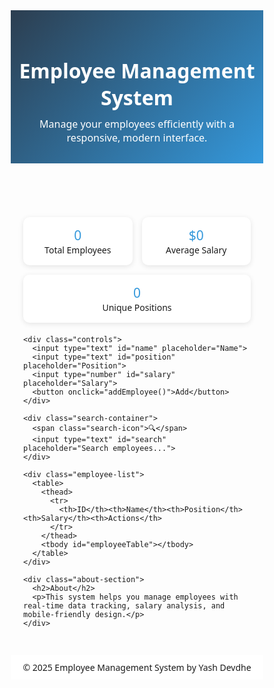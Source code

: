 <html lang="en">
<head>
  <meta charset="UTF-8" />
  <meta name="viewport" content="width=device-width, initial-scale=1.0" />
  <title>Employee Management System</title>
  <style>
    * {
      margin: 0;
      padding: 0;
      box-sizing: border-box;
      font-family: 'Segoe UI', Tahoma, Geneva, Verdana, sans-serif;
    }

    body {
      background: #f0f2f5;
      color: #333;
    }

    .container {
      width: 95%;
      max-width: 1200px;
      margin: auto;
      padding: 10px;
    }

    header {
      background: linear-gradient(135deg, #2c3e50, #3498db);
      color: white;
      padding: 30px 10px;
      text-align: center;
    }

    h1 {
      font-size: 2rem;
      margin-bottom: 10px;
    }

    .welcome-text {
      font-size: 1rem;
      max-width: 800px;
      margin: auto;
    }

    .stats-container {
      display: flex;
      flex-wrap: wrap;
      gap: 15px;
      margin: 20px 0;
    }

    .stat-card {
      flex: 1;
      min-width: 150px;
      background: white;
      padding: 15px;
      border-radius: 10px;
      text-align: center;
      box-shadow: 0 2px 8px rgba(0,0,0,0.1);
    }

    .stat-value {
      font-size: 1.5em;
      color: #3498db;
    }

    .controls, .search-container {
      display: flex;
      flex-wrap: wrap;
      gap: 10px;
      margin: 15px 0;
    }

    .controls input, .controls select, .controls button,
    .search-container input {
      flex: 1;
      padding: 10px;
      font-size: 1em;
      border-radius: 5px;
      border: 1px solid #ccc;
    }

    button {
      background: #3498db;
      color: white;
      border: none;
      cursor: pointer;
      transition: background 0.3s;
    }

    button:hover {
      background: #2980b9;
    }

    .search-container {
      position: relative;
    }

    .search-container input {
      padding-left: 35px;
    }

    .search-icon {
      position: absolute;
      left: 10px;
      top: 50%;
      transform: translateY(-50%);
      color: #666;
    }

    .employee-list {
      overflow-x: auto;
      background: white;
      border-radius: 10px;
      box-shadow: 0 2px 10px rgba(0,0,0,0.1);
    }

    table {
      width: 100%;
      border-collapse: collapse;
    }

    th, td {
      padding: 12px;
      border-bottom: 1px solid #ddd;
    }

    th {
      background: #2c3e50;
      color: white;
    }

    .action-btn {
      padding: 5px 10px;
      border-radius: 5px;
      margin-right: 5px;
      font-size: 0.9em;
    }

    .edit-btn {
      background: #f39c12;
      color: white;
    }

    .delete-btn {
      background: #e74c3c;
      color: white;
    }

    .about-section {
      background: white;
      padding: 20px;
      margin: 20px 0;
      border-radius: 10px;
    }

    .modal {
      display: none;
      position: fixed;
      inset: 0;
      background: rgba(0,0,0,0.5);
      z-index: 999;
      justify-content: center;
      align-items: center;
    }

    .modal-content {
      background: white;
      padding: 20px;
      border-radius: 10px;
      width: 90%;
      max-width: 400px;
    }

    .close {
      float: right;
      font-size: 24px;
      cursor: pointer;
    }

    @media screen and (max-width: 600px) {
      h1 {
        font-size: 1.5rem;
      }

      .stat-card {
        flex: 100%;
      }

      .controls, .search-container {
        flex-direction: column;
      }

      .controls input, .controls button, .search-container input {
        width: 100%;
      }
    }
  </style>
</head>
<body>
  <header>
    <h1>Employee Management System</h1>
    <div class="welcome-text">
      Manage your employees efficiently with a responsive, modern interface.
    </div>
  </header>

  <div class="container">
    <div class="stats-container">
      <div class="stat-card">
        <div class="stat-value" id="totalEmployees">0</div>
        <div>Total Employees</div>
      </div>
      <div class="stat-card">
        <div class="stat-value" id="avgSalary">$0</div>
        <div>Average Salary</div>
      </div>
      <div class="stat-card">
        <div class="stat-value" id="positions">0</div>
        <div>Unique Positions</div>
      </div>
    </div>

    <div class="controls">
      <input type="text" id="name" placeholder="Name">
      <input type="text" id="position" placeholder="Position">
      <input type="number" id="salary" placeholder="Salary">
      <button onclick="addEmployee()">Add</button>
    </div>

    <div class="search-container">
      <span class="search-icon">🔍</span>
      <input type="text" id="search" placeholder="Search employees...">
    </div>

    <div class="employee-list">
      <table>
        <thead>
          <tr>
            <th>ID</th><th>Name</th><th>Position</th><th>Salary</th><th>Actions</th>
          </tr>
        </thead>
        <tbody id="employeeTable"></tbody>
      </table>
    </div>

    <div class="about-section">
      <h2>About</h2>
      <p>This system helps you manage employees with real-time data tracking, salary analysis, and mobile-friendly design.</p>
    </div>
  </div>

  <div id="editModal" class="modal">
    <div class="modal-content">
      <span class="close" onclick="closeModal()">&times;</span>
      <h2>Edit Employee</h2>
      <input type="hidden" id="editId">
      <input type="text" id="editName" placeholder="Name">
      <input type="text" id="editPosition" placeholder="Position">
      <input type="number" id="editSalary" placeholder="Salary">
      <button onclick="updateEmployee()">Update</button>
    </div>
  </div>

  <script>
    let employees = JSON.parse(localStorage.getItem('employees')) || [];
    const table = document.getElementById('employeeTable');

    function updateStats() {
      document.getElementById('totalEmployees').textContent = employees.length;
      const avg = employees.length ? Math.round(employees.reduce((a, b) => a + Number(b.salary), 0) / employees.length) : 0;
      document.getElementById('avgSalary').textContent = '$' + avg;
      document.getElementById('positions').textContent = new Set(employees.map(e => e.position)).size;
    }

    function renderEmployees(list = employees) {
      table.innerHTML = '';
      list.forEach(emp => {
        const row = document.createElement('tr');
        row.innerHTML = `
          <td>${emp.id}</td>
          <td>${emp.name}</td>
          <td>${emp.position}</td>
          <td>$${emp.salary}</td>
          <td>
            <button class="action-btn edit-btn" onclick="editEmployee(${emp.id})">Edit</button>
            <button class="action-btn delete-btn" onclick="deleteEmployee(${emp.id})">Delete</button>
          </td>`;
        table.appendChild(row);
      });
    }

    function addEmployee() {
      const name = document.getElementById('name').value.trim();
      const position = document.getElementById('position').value.trim();
      const salary = document.getElementById('salary').value.trim();
      if (name && position && salary) {
        const emp = { id: Date.now(), name, position, salary };
        employees.push(emp);
        saveAndRender();
        document.getElementById('name').value = '';
        document.getElementById('position').value = '';
        document.getElementById('salary').value = '';
      }
    }

    function deleteEmployee(id) {
      if (confirm('Delete this employee?')) {
        employees = employees.filter(emp => emp.id !== id);
        saveAndRender();
      }
    }

    function editEmployee(id) {
      const emp = employees.find(e => e.id === id);
      if (emp) {
        document.getElementById('editId').value = emp.id;
        document.getElementById('editName').value = emp.name;
        document.getElementById('editPosition').value = emp.position;
        document.getElementById('editSalary').value = emp.salary;
        document.getElementById('editModal').style.display = 'flex';
      }
    }

    function closeModal() {
      document.getElementById('editModal').style.display = 'none';
    }

    function updateEmployee() {
      const id = +document.getElementById('editId').value;
      const name = document.getElementById('editName').value;
      const position = document.getElementById('editPosition').value;
      const salary = document.getElementById('editSalary').value;
      const index = employees.findIndex(emp => emp.id === id);
      if (index !== -1) {
        employees[index] = { id, name, position, salary };
        saveAndRender();
        closeModal();
      }
    }

    function saveAndRender() {
      localStorage.setItem('employees', JSON.stringify(employees));
      renderEmployees();
      updateStats();
    }

    document.getElementById('search').addEventListener('input', (e) => {
      const q = e.target.value.toLowerCase();
      const filtered = employees.filter(emp =>
        emp.name.toLowerCase().includes(q) || emp.position.toLowerCase().includes(q)
      );
      renderEmployees(filtered);
    });

    window.addEventListener('click', (e) => {
      const modal = document.getElementById('editModal');
      if (e.target === modal) closeModal();
    });

    renderEmployees();
    updateStats();
  </script>

  <footer style="text-align:center; padding:10px; background:#fff; margin-top:20px;">
    &copy; 2025 Employee Management System by Yash Devdhe
  </footer>
</body>
</html>

